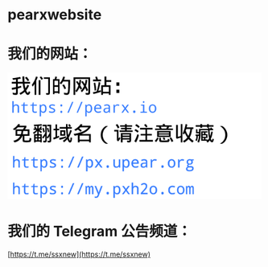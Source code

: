 # pearxwebsite

# 我们的网站：

![网址](https://raw.githubusercontent.com/v2fake/pearxwebsite/main/001.png)

# 我们的 Telegram 公告频道：

[https://t.me/ssxnew](https://t.me/ssxnew)

